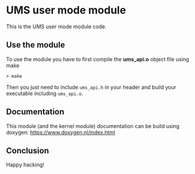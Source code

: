 # UMS user mode module

This is the UMS user mode module code. 

## Use the module
To use the module you have to first compile the **ums_api.o** object file using make
```
> make
```

Then you just need to include `ums_api.h` in your header and build your executable including `ums_api.o`.

## Documentation

This module (and the kernel module) documentation can be build using doxygen: https://www.doxygen.nl/index.html

## Conclusion

Happy hacking!
